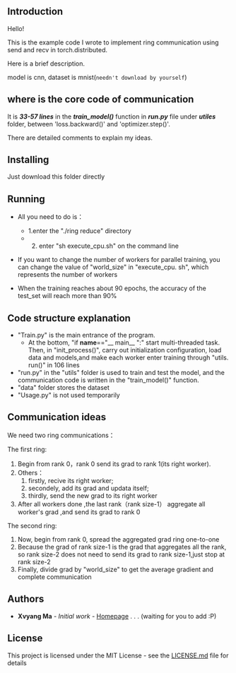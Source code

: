## Introduction 
Hello! 
  
This is the example code I wrote to implement ring communication using send and recv in torch.distributed. 
  
Here is a brief description.
  
model is cnn, dataset is mnist(`needn't download by yourself`)
 
## where is the core code of communication
It is ***33-57 lines*** in the ***train_model()*** function in ***run.py*** file under ***utiles*** folder, between 'loss.backward()' and 'optimizer.step()'.   
  
There are detailed comments to explain my ideas.
 
## Installing
 
Just download this folder directly
 
## Running
 
* All you need to do is：
    * 1.enter the "./ring reduce" directory   
    * 2. enter "sh execute_cpu.sh" on the command line
  
* If you want to change the number of workers for parallel training, you can change the value of "world_size" in "execute_cpu. sh", which represents the number of workers
  
* When the training reaches about 90 epochs, the accuracy of the test_set will reach more than 90%

## Code structure explanation
 * "Train.py"  is the main entrance of the program.    
    * At the bottom, "if __name__=="__ main__ ":" start multi-threaded task. Then, in "init_process()",  carry out initialization configuration, load data and models,and make each worker enter training through "utils. run()" in 106 lines
* "run.py"    in the "utils" folder is used to train and test the model, and the communication code is written in the "train_model()" function.
* "data" folder stores the dataset
* "Usage.py"   is not used temporarily
 
## Communication ideas
We need two ring communications：
  
The first ring:
1. Begin from rank 0，rank 0 send its grad to rank 1(its right worker).
2. Others：
   1. firstly, recive its right worker; 
   2. secondely, add its grad and updata itself; 
   3. thirdly, send the new grad to its right worker
3. After all workers done ,the last rank（rank size-1） aggregate all worker's grad ,and send its grad to rank 0
  
The second ring:
  
1. Now, begin from rank 0, spread the aggregated grad ring one-to-one
2. Because the grad of rank size-1 is the grad that aggregates all the rank, so rank size-2 does not need to send its grad to rank size-1,just stop at rank size-2
3. Finally, divide grad by "world_size" to get the average gradient and complete communication
 
## Authors
 
* **Xvyang Ma** - *Initial work* - [Homepage](https://github.com/serein-dream)
    .
    .
    .
    (waiting for you to add :P)
 
## License
 
This project is licensed under the MIT License - see the [LICENSE.md](LICENSE.md) file for details
 

